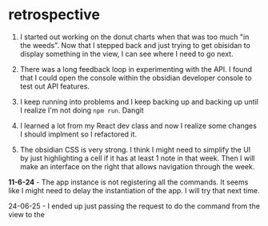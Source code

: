 # retrospective

1. I started out working on the donut charts when that was too much "in the weeds". Now that I stepped back and just trying to get obisidan to display something in the view, I can see where I need to go next. 

2. There was a long feedback loop in experimenting with the API. I found that I could open the console within the obsidian developer console to test out API features.

3. I keep running into problems and I keep backing up and backing up until I realize I'm not doing `npm run`.  Dangit

4. I learned a lot from my React dev class and now I realize some changes I should implment so I refactored it. 

5. The obsidian CSS is very strong. I think I might need to simplify the UI by just highlighting a cell if it has at least 1 note in that week.  Then I will make an interface on the right that allows navigation through the week.

**11-6-24** - The app instance is not registering all the commands. It seems like I might need to delay the instantiation of the app. I will try that next time.

24-06-25 - I ended up just passing the request to do the command from the view to the 